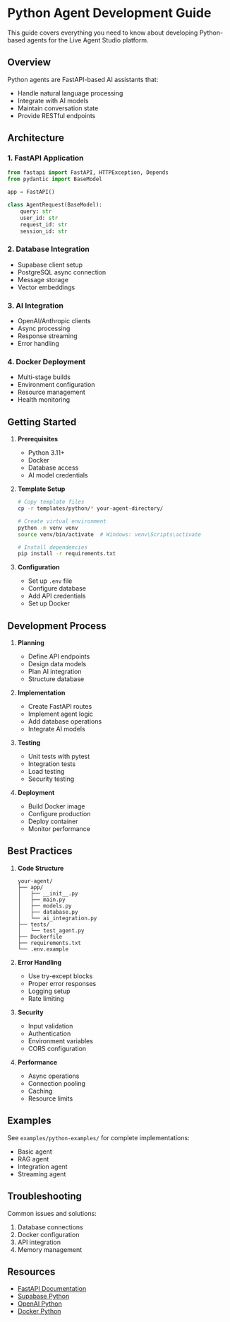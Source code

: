 # Python Agent Development Guide

This guide covers everything you need to know about developing Python-based agents for the Live Agent Studio platform.

## Overview

Python agents are FastAPI-based AI assistants that:
- Handle natural language processing
- Integrate with AI models
- Maintain conversation state
- Provide RESTful endpoints

## Architecture

### 1. FastAPI Application
```python
from fastapi import FastAPI, HTTPException, Depends
from pydantic import BaseModel

app = FastAPI()

class AgentRequest(BaseModel):
    query: str
    user_id: str
    request_id: str
    session_id: str
```

### 2. Database Integration
- Supabase client setup
- PostgreSQL async connection
- Message storage
- Vector embeddings

### 3. AI Integration
- OpenAI/Anthropic clients
- Async processing
- Response streaming
- Error handling

### 4. Docker Deployment
- Multi-stage builds
- Environment configuration
- Resource management
- Health monitoring

## Getting Started

1. **Prerequisites**
   - Python 3.11+
   - Docker
   - Database access
   - AI model credentials

2. **Template Setup**
   ```bash
   # Copy template files
   cp -r templates/python/* your-agent-directory/
   
   # Create virtual environment
   python -m venv venv
   source venv/bin/activate  # Windows: venv\Scripts\activate
   
   # Install dependencies
   pip install -r requirements.txt
   ```

3. **Configuration**
   - Set up `.env` file
   - Configure database
   - Add API credentials
   - Set up Docker

## Development Process

1. **Planning**
   - Define API endpoints
   - Design data models
   - Plan AI integration
   - Structure database

2. **Implementation**
   - Create FastAPI routes
   - Implement agent logic
   - Add database operations
   - Integrate AI models

3. **Testing**
   - Unit tests with pytest
   - Integration tests
   - Load testing
   - Security testing

4. **Deployment**
   - Build Docker image
   - Configure production
   - Deploy container
   - Monitor performance

## Best Practices

1. **Code Structure**
   ```
   your-agent/
   ├── app/
   │   ├── __init__.py
   │   ├── main.py
   │   ├── models.py
   │   ├── database.py
   │   └── ai_integration.py
   ├── tests/
   │   └── test_agent.py
   ├── Dockerfile
   ├── requirements.txt
   └── .env.example
   ```

2. **Error Handling**
   - Use try-except blocks
   - Proper error responses
   - Logging setup
   - Rate limiting

3. **Security**
   - Input validation
   - Authentication
   - Environment variables
   - CORS configuration

4. **Performance**
   - Async operations
   - Connection pooling
   - Caching
   - Resource limits

## Examples

See `examples/python-examples/` for complete implementations:
- Basic agent
- RAG agent
- Integration agent
- Streaming agent

## Troubleshooting

Common issues and solutions:
1. Database connections
2. Docker configuration
3. API integration
4. Memory management

## Resources

- [FastAPI Documentation](https://fastapi.tiangolo.com)
- [Supabase Python](https://supabase.com/docs/reference/python)
- [OpenAI Python](https://platform.openai.com/docs/api-reference)
- [Docker Python](https://docs.docker.com/language/python/) 